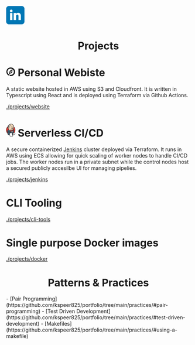 <div align="left">
  <a href="https://www.linkedin.com/in/kyle-d-speer">
    <img width="50" src="./projects/website/speerportfolio/src/content/linkedin_logo.svg" alt="LinkedIn"/>
  </a>
</div>

<h1 align="center">Projects</h1>

#  [<img width="25" src="./projects/website/speerportfolio/public/spear_logo512.png" alt="Speer logo">](https://speerportfolio.com) Personal Webiste
A static website hosted in AWS using S3 and Cloudfront. It is written in Typescript using React and is deployed using Terraform via Github Actions.

[./projects/website](https://github.com/kspeer825/portfolio/tree/main/projects/#personal-website)

# <img width="25" src="./projects/jenkins/jenkins_logo.png" alt="Jenkins logo"> Serverless CI/CD
A secure containerized [Jenkins](https://www.jenkins.io/) cluster deployed via Terraform. It runs in AWS using ECS allowing for quick scaling of worker nodes to handle CI/CD jobs. The worker nodes run in a private subnet while the control nodes host a secured publicly accesilbe UI for managing pipelies.

[./projects/jenkins](https://github.com/kspeer825/portfolio/tree/main/projects/#jenkins-cluster)

# CLI Tooling

[./projects/cli-tools](https://github.com/kspeer825/portfolio/tree/main/projects/#cli-tooling)

# Single purpose Docker images

[./projects/docker](https://github.com/kspeer825/portfolio/tree/main/projects/#docker-images)

<h1 align="center">Patterns & Practices</h1>
 - [Pair Programming](https://github.com/kspeer825/portfolio/tree/main/practices/#pair-programming)
 - [Test Driven Development](https://github.com/kspeer825/portfolio/tree/main/practices/#test-driven-development)
 - [Makefiles](https://github.com/kspeer825/portfolio/tree/main/practices/#using-a-makefile)
